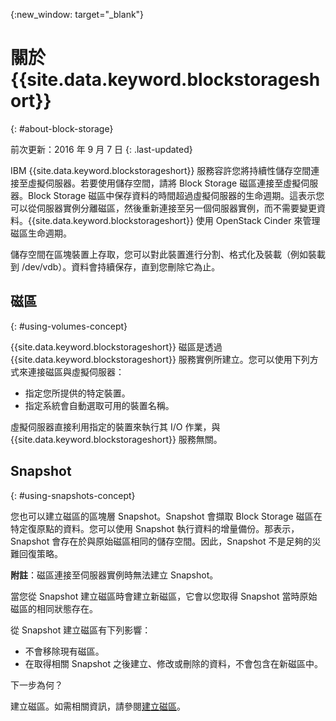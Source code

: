 {:new_window: target="_blank"}


# 關於 {{site.data.keyword.blockstorageshort}}
{: #about-block-storage}

前次更新：2016 年 9 月 7 日
{: .last-updated}

IBM {{site.data.keyword.blockstorageshort}} 服務容許您將持續性儲存空間連接至虛擬伺服器。若要使用儲存空間，請將 Block Storage 磁區連接至虛擬伺服器。Block Storage 磁區中保存資料的時間超過虛擬伺服器的生命週期。這表示您可以從伺服器實例分離磁區，然後重新連接至另一個伺服器實例，而不需要變更資料。{{site.data.keyword.blockstorageshort}} 使用 OpenStack Cinder 來管理磁區生命週期。 

儲存空間在區塊裝置上存取，您可以對此裝置進行分割、格式化及裝載（例如裝載到 /dev/vdb）。資料會持續保存，直到您刪除它為止。 

## 磁區 
{: #using-volumes-concept}

{{site.data.keyword.blockstorageshort}} 磁區是透過 {{site.data.keyword.blockstorageshort}} 服務實例所建立。您可以使用下列方式來連接磁區與虛擬伺服器：
  

* 指定您所提供的特定裝置。 
* 指定系統會自動選取可用的裝置名稱。 

虛擬伺服器直接利用指定的裝置來執行其 I/O 作業，與 {{site.data.keyword.blockstorageshort}} 服務無關。

## Snapshot 
{: #using-snapshots-concept}

您也可以建立磁區的區塊層 Snapshot。Snapshot 會擷取 Block Storage 磁區在特定復原點的資料。您可以使用 Snapshot 執行資料的增量備份。那表示，Snapshot 會存在於與原始磁區相同的儲存空間。因此，Snapshot 不是足夠的災難回復策略。

**附註**：磁區連接至伺服器實例時無法建立 Snapshot。 

當您從 Snapshot 建立磁區時會建立新磁區，它會以您取得 Snapshot 當時原始磁區的相同狀態存在。 

從 Snapshot 建立磁區有下列影響：

* 不會移除現有磁區。
* 在取得相關 Snapshot 之後建立、修改或刪除的資料，不會包含在新磁區中。

下一步為何？

建立磁區。如需相關資訊，請參閱[建立磁區](../BlockStorage/blockstorage_creatingvolume.html)。
